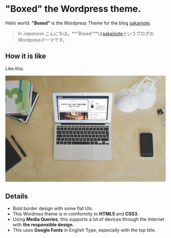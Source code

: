 # "Boxed" the Wordpress theme.

Hello world. **"Boxed"** is the Wordpress Theme for the blog [sakainote](http://sakainote.com).

> *In Japanese*
> こんにちは。**"Boxed"**は[sakainote](http://sakainote.com)というブログのWordpressテーマです。

## How it is like

Like this.

![sakainote](https://github.com/ryoxsakai/wordpress-boxed/blob/master/boxedimage.png?raw=true)

## Details

- Bold border design with some flat UIs.
- This Wordress theme is in comformity to **HTML5** and **CSS3**.
- Using **Media Queries**, this supports a lot of devices through the Internet with **the responsible design**.
- This uses **Google Fonts** in English Type, especially with the top title.

